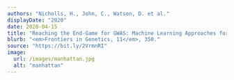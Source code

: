 ```yaml
---
authors: "Nicholls, H., John, C., Watson, D. et al."
displayDate: "2020"
date: 2020-04-15
title: "Reaching the End-Game for GWAS: Machine Learning Approaches for the Prioritization of Complex Disease Loci"
blurb: "<em>Frontiers in Genetics, 11</em>, 350."
source: "https://bit.ly/2VrmnRI"
image:
  url: /images/manhattan.jpg
  alt: "manhattan"
---
```

